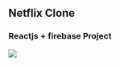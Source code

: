 ## Netflix Clone

### Reactjs + firebase Project

<img src="Screenshot 2021-11-22 at 12.28.00 PM.png"/>
